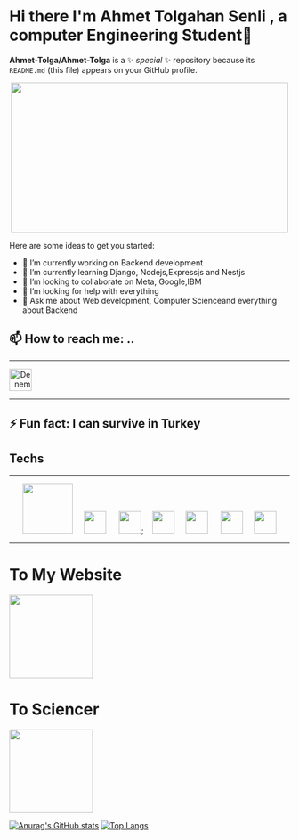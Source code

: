 # Hi there I'm Ahmet Tolgahan Senli , a computer Engineering Student👋


**Ahmet-Tolga/Ahmet-Tolga** is a ✨ _special_ ✨ repository because its `README.md` (this file) appears on your GitHub profile.
<div align="center">
    <img src="https://user-images.githubusercontent.com/103315343/234244774-43a630d3-f848-4158-84d2-2d561a1e7847.gif" width="498" height="270" />
    </br>
</div>

Here are some ideas to get you started:

- 🔭 I’m currently working on Backend development
- 🌱 I’m currently learning Django, Nodejs,Expressjs and Nestjs
- 👯 I’m looking to collaborate on  Meta, Google,IBM
- 🤔 I’m looking for help with everything
- 💬 Ask me about Web development, Computer Scienceand everything about Backend
## 📫 How to reach me: ..
<a href="https://github.com/Ahmet-Tolga/Ahmet-Tolga/" align="end" target="_blank"><hr><img src="https://user-images.githubusercontent.com/103315343/230851341-79ebfed0-055e-4cef-a7e7-e428442d24e7.png" alt="Deneme" width="40" heigth="40"><hr></a>

## ⚡ Fun fact: I can survive in Turkey

## Techs

<hr>
<div align="center" ><img src="https://d3mxt5v3yxgcsr.cloudfront.net/courses/10756/course_10756_image.png" width="90" heigth="90">&nbsp;&nbsp;&nbsp;&nbsp;&nbsp;<img src="https://avatars.mds.yandex.net/i?id=fca1e6086231eb9e54b4e0162622b9387225330d-8185493-images-thumbs&n=13" width="40" heigth="40">&nbsp;&nbsp;&nbsp;&nbsp;&nbsp;&nbsp;<img src="https://1.bp.blogspot.com/-9F9bIYdVMeA/WuHWRc2dkKI/AAAAAAAAAWA/Wx9aHNxG2jktPCbx6dmtAeM0RqyMWrLDQCEwYBhgL/s320/nodejs-logo.png" width="40" heigth="40">;&nbsp;&nbsp;&nbsp;&nbsp;<img src="https://upload.wikimedia.org/wikipedia/commons/thumb/1/18/ISO_C%2B%2B_Logo.svg/1200px-ISO_C%2B%2B_Logo.svg.png" width="40" heigth="40">&nbsp;&nbsp;&nbsp;&nbsp;&nbsp;<img src="https://user-images.githubusercontent.com/103315343/230853697-97420ad5-d785-4a87-a0a1-73dcd95df02d.png" width="40" heigth="40">&nbsp;&nbsp;&nbsp;&nbsp;&nbsp;&nbsp;<img src="https://user-images.githubusercontent.com/103315343/230855039-63939e16-2145-46aa-9cfc-013c2aa1035f.png" width="40" heigth="40">&nbsp;&nbsp;&nbsp;&nbsp;&nbsp;<img src="https://images-wixmp-ed30a86b8c4ca887773594c2.wixmp.com/f/217d5ea0-623d-40b1-9b31-027b904a5f15/dccudp7-3a29ffd5-4e85-4123-88cc-4e948bedd7c1.png/v1/fill/w_512,h_512,strp/honeycomb_icon_pycharm_by_mauriliosm_dccudp7-fullview.png?token=eyJ0eXAiOiJKV1QiLCJhbGciOiJIUzI1NiJ9.eyJzdWIiOiJ1cm46YXBwOjdlMGQxODg5ODIyNjQzNzNhNWYwZDQxNWVhMGQyNmUwIiwiaXNzIjoidXJuOmFwcDo3ZTBkMTg4OTgyMjY0MzczYTVmMGQ0MTVlYTBkMjZlMCIsIm9iaiI6W1t7ImhlaWdodCI6Ijw9NTEyIiwicGF0aCI6IlwvZlwvMjE3ZDVlYTAtNjIzZC00MGIxLTliMzEtMDI3YjkwNGE1ZjE1XC9kY2N1ZHA3LTNhMjlmZmQ1LTRlODUtNDEyMy04OGNjLTRlOTQ4YmVkZDdjMS5wbmciLCJ3aWR0aCI6Ijw9NTEyIn1dXSwiYXVkIjpbInVybjpzZXJ2aWNlOmltYWdlLm9wZXJhdGlvbnMiXX0.8m13Ix9vFqKMv4e8HDJ8t4aVjP1dgqSSw9Uh4pIiBdE" width="40" heigth="40"></div>


<hr>
<div>
<div>
<h1>To My Website</h1>
<img src="https://user-images.githubusercontent.com/103315343/233432848-d2013d7a-40a5-47aa-a6b4-339a897a31fd.png" width="150" heigth="150"/></div>
<div>
<h1>To Sciencer</h1><img src="https://user-images.githubusercontent.com/103315343/233787952-d75e594a-a65a-4246-ab76-8e7ef5745719.png" width="150" heigth="150"/></div></div>



[![Anurag's GitHub stats](https://github-readme-stats.vercel.app/api?username=ahmet-tolga)](https://github.com/ahmet-tolga/github-readme-stats)
[![Top Langs](https://github-readme-stats.vercel.app/api/top-langs/?username=ahmet-tolga)](https://github.com/ahmet-tolga/github-readme-stats)
